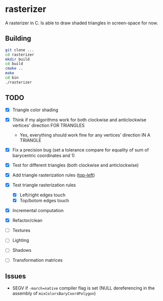 # rasterizer

A rasterizer in C. Is able to draw shaded triangles in screen-space for now.

## Building

```bash
git clone ...
cd rasterizer
mkdir build
cd build
cmake ..
make
cd bin
./rasterizer
```

## TODO
- [x] Triangle color shading
- [x] Think if my algorithms work for both clockwise and anticlockwise vertices' direction FOR TRIANGLES
    - Yes, everything should work fine for any vertices' direction IN A TRIANGLE
- [x] Fix a precision bug (set a tolerance compare for equality of sum of barycentric coordinates and 1)
- [x] Test for different triangles (both clockwise and anticlockwise)
- [x] Add triangle rasterization rules ([top-left](https://learn.microsoft.com/en-us/windows/win32/direct3d11/d3d10-graphics-programming-guide-rasterizer-stage-rules))
- [x] Test triangle rasterization rules
    - [x] Left/right edges touch
    - [x] Top/botom edges touch
- [x] Incremental computation
- [x] Refactor/clean

- [ ] Textures
- [ ] Lighting
- [ ] Shadows
- [ ] Transformation matrices

## Issues
- SEGV if `-march=native` compiler flag is set (NULL dereferencing in the assembly of `mixColorsBaryCoordPolygon`)

